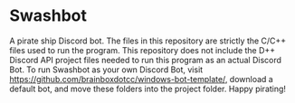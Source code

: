 # Swashbot
A pirate ship Discord bot. The files in this repository are strictly the C/C++ files used to run the program.
This repository does not include the D++ Discord API project files needed to run this program as an actual Discord Bot.
To run Swashbot as your own Discord Bot, visit https://github.com/brainboxdotcc/windows-bot-template/, download a default bot,
and move these folders into the project folder. Happy pirating!
